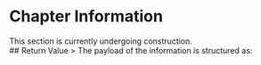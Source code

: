 # Chapter Information
<aside class="notice">
This section is currently undergoing construction.
</aside>
## Return Value
> The payload of the information is structured as:

```json

```
